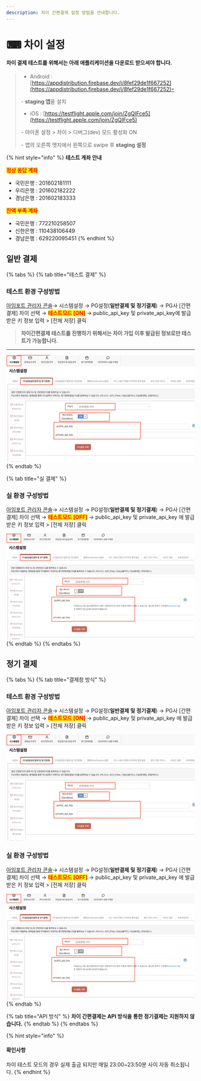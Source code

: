 ```yaml
---
description: 차이 간편결제 설정 방법을 안내합니다.
---
```


# ⌨ 차이 설정

#### 차이 결제 테스트를 위해서는 아래 애플리케이션을 다운로드 받으셔야 합니다.

> * Android : [https://appdistribution.firebase.dev/i/8fef29de1f667252](https://appdistribution.firebase.dev/i/8fef29de1f667252)◦
>
> &#x20;      \- **staging 앱**을 설치
>
> * iOS : [https://testflight.apple.com/join/ZgQIFce5](https://testflight.apple.com/join/ZgQIFce5)
>
> &#x20;     \- 아이폰 설정 > 차이 > 디버그(dev) 모드 활성화 ON
>
> &#x20;     \- 앱의 오른쪽 엣지에서 왼쪽으로 swipe 후 **staging 설정**

{% hint style="info" %}
**테스트 계좌 안내**&#x20;

<mark style="color:red;">**정상 응답 계좌**</mark>

* 국민은행  :  201602181111
* 우리은행  :  201602182222
* 경남은행  :  201602183333

<mark style="color:red;">**잔액 부족 계좌**</mark>

* 국민은행  :  772210258507 &#x20;
* 신한은행  :  110438106449 &#x20;
* 경남은행  :  629220095451 &#x20;
{% endhint %}

## 일반 결제

{% tabs %}
{% tab title="테스트 결제" %}
### 테스트 환경 구성방법

[아임포트 관리자 콘솔](https://admin.iamport.kr/)→ 시스템설정 → PG설정(**일반결제 및 정기결제**) → PG사 \[간편결제] 차이 선택 → <mark style="color:red;">**테스트모드 \[ON]**</mark> → public\_api\_key 및 private\_api\_key에 발급받은 키 정보 입력 > \[전체 저장] 클릭



> **차이간편결제 테스트를 진행하기 위해서는 차이 가입 이후 발급된 정보로만 테스트가 가능합니다.**

****

![테스트 설정 예시](<../../../.gitbook/assets/image (22) (2).png>)
{% endtab %}

{% tab title="실 결제" %}
### **실** 환경 구성방법

[아임포트 관리자 콘솔](https://admin.iamport.kr/)→ 시스템설정 → PG설정(**일반결제 및 정기결제**) → PG사 \[간편결제] 차이 선택 → <mark style="color:red;">**테스트모드 \[OFF]**</mark> → public\_api\_key 및 private\_api\_key 에 발급받은 키 정보 입력 > \[전체 저장] 클릭



![실 계정 설정 예시](<../../../.gitbook/assets/image (7) (1) (1).png>)
{% endtab %}
{% endtabs %}

## 정기 결제&#x20;

{% tabs %}
{% tab title="결제창 방식" %}
### 테스트 환경 구성방법

[아임포트 관리자 콘솔](https://admin.iamport.kr/)→ 시스템설정 → PG설정(**일반결제 및 정기결제**) → PG사 \[간편결제] 차이 선택 → <mark style="color:red;">**테스트모드 \[ON]**</mark> → public\_api\_key 및 private\_api\_key 에 발급받은 키 정보 입력 > \[전체 저장] 클릭



![테스트 설정 예시](<../../../.gitbook/assets/image (12) (1) (1) (1) (1).png>)

### **실** 환경 구성방법

[아임포트 관리자 콘솔](https://admin.iamport.kr/)→ 시스템설정 → PG설정(**일반결제 및 정기결제**) → PG사 \[간편결제] 차이 선택 → <mark style="color:red;">**테스트모드 \[OFF]**</mark> → public\_api\_key 및 private\_api\_key 에 발급받은 키 정보 입력 > \[전체 저장] 클릭



![실 계정 설정 예시](<../../../.gitbook/assets/image (8) (1) (1).png>)
{% endtab %}

{% tab title="API 방식" %}
**차이 간편결제는 API 방식을 통한 정기결제는 지원하지 않습니다.**
{% endtab %}
{% endtabs %}

{% hint style="info" %}
#### **확인사항**

차이 테스트 모드의 경우 실제 출금 되지만 매일 23:00\~23:50분 사이 자동 취소됩니다.
{% endhint %}
